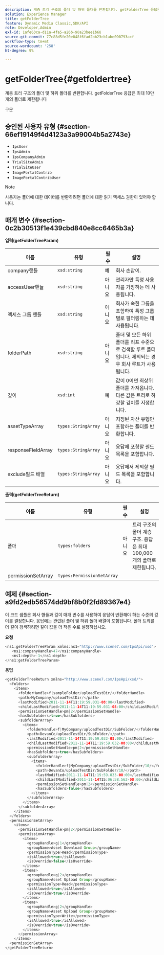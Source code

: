 ```yaml
---
description: 계층 트리 구조의 폴더 및 하위 폴더를 반환합니다. getFolderTree 응답은 최대 10만 개의 폴더로 제한됩니다
solution: Experience Manager
title: getFolderTree
feature: Dynamic Media Classic,SDK/API
role: Developer,Admin
exl-id: 1afe63ca-d11a-4fa5-a26b-90a23bee1b68
source-git-commit: 77c88d5fe20e048f6fad2bb23cb1abe090793acf
workflow-type: tm+mt
source-wordcount: '258'
ht-degree: 9%

---
```


# getFolderTree{#getfoldertree}

계층 트리 구조의 폴더 및 하위 폴더를 반환합니다. getFolderTree 응답은 최대 10만 개의 폴더로 제한됩니다

구문

## 승인된 사용자 유형 {#section-66ef19149f4d4123a3a99004b5a2743e}

* `IpsUser`
* `IpsAdmin`
* `IpsCompanyAdmin`
* `TrialSiteAdmin`
* `TrialSiteUser`
* `ImagePortalContrib`
* `ImagePortalContribUser`

>[!NOTE]
>
>사용자는 폴더에 대한 데이터를 반환하려면 폴더에 대한 읽기 액세스 권한이 있어야 합니다.

## 매개 변수 {#section-0c2b30513f1e439cbd840e8cc6465b3a}

**입력(getFolderTreeParam)**

| 이름 | 유형 | 필수 | 설명 |
|---|---|---|---|
| company핸들 | `xsd:string` | 예 | 회사 손잡이. |
| accessUser핸들 | `xsd:string` | 아니요 | 관리자만 특정 사용자를 가장하는 데 사용됩니다. |
| 액세스 그룹 핸들 | `xsd:string` | 아니요 | 회사가 속한 그룹을 포함하여 특정 그룹별로 필터링하는 데 사용됩니다. |
| folderPath | `xsd:string` | 아니요 | 폴더 및 모든 하위 폴더를 리프 수준으로 검색할 루트 폴더입니다. 제외되는 경우 회사 루트가 사용됩니다. |
| 깊이 | `xsd:int` | 예 | 값이 0이면 최상위 폴더를 가져옵니다. 다른 값은 트리로 하강할 깊이를 지정합니다. |
| assetTypeArray | `types:StringArray` | 아니요 | 지정된 자산 유형만 포함하는 폴더를 반환합니다. |
| responseFieldArray | `types:StringArray` | 아니요 | 응답에 포함할 필드 목록을 포함합니다. |
| exclude필드 배열 | `types:StringArray` | 아니요 | 응답에서 제외할 필드 목록을 포함합니다. |

**출력(getFolderTreeReturn)**

| 이름 | 유형 | 필수 | 설명 |
|---|---|---|---|
| 폴더 | `types:folders` | 아니요 | 트리 구조의 폴더 계층 구조. 응답은 최대 100,000개의 폴더로 제한됩니다. |
| permissionSetArray | `types:PermissionSetArray` |  |  |

## 예제 {#section-a9fd2edb56574dd9bf8b0f2fd89367e4}

이 코드 샘플은 회사 핸들과 깊이 매개 변수를 사용하여 응답이 반환해야 하는 수준의 깊이를 결정합니다. 응답에는 관련된 폴더 및 하위 폴더 배열이 포함됩니다. 폴더 트리를 더 깊이 검색하려면 깊이 값을 더 작은 수로 설정하십시오.

**요청**

```java
<ns1:getFolderTreeParam xmlns:ns1="http://www.scene7.com/IpsApi/xsd">
   <ns1:companyHandle>47</ns1:companyHandle>
   <ns1:depth>-1</ns1:depth>
</ns1:getFolderTreeParam>
```

**응답**

```java
<getFolderTreeReturn xmlns="http://www.scene7.com/IpsApi/xsd/">
  <folders>
    <items>
      <folderHandle>f|sampleFolder/uploadTestDir/</folderHandle>
      <path>MyCompany/uploadTestDir/</path>
      <lastModified>2011-11-14T11:19:59.031-08:00</lastModified>
      <childLastModified>2011-11-14T11:19:59.031-08:00</childLastModified>
      <permissionSetHandle>pm|2</permissionSetHandle>
      <hasSubfolders>true</hasSubfolders>
      <subfolderArray>
        <items>
          <folderHandle>f|MyCompany/uploadTestDir/SubFolder/</folderHandle>
          <path>DevanCo/uploadTestDir/SubFolder/</path>
          <lastModified>2011-11-14T11:19:59.032-08:00</lastModified>
          <childLastModified>2011-11-14T11:19:59.032-08:00</childLastModified>
          <permissionSetHandle>pm|2</permissionSetHandle>
          <hasSubfolders>true</hasSubfolders>
          <subfolderArray>
            <items>
              <folderHandle>f|MyCompany/uploadTestDir/SubFolder/10/</folderHandle>
              <path>DevanCo/uploadTestDir/SubFolder/10/</path>
              <lastModified>2011-11-14T11:19:59.033-08:00</lastModified>
              <childLastModified>2011-11-14T15:06:58.563-08:00</childLastModified>
              <permissionSetHandle>pm|2</permissionSetHandle>
              <hasSubfolders>false</hasSubfolders>
            </items>
          </subfolderArray>
        </items>
      </subfolderArray>
    </items>
  </folders>
  <permissionSetArray>
    <items>
      <permissionSetHandle>pm|2</permissionSetHandle>
      <permissionArray>
        <items>
          <groupHandle>g|1</groupHandle>
          <groupName>Asset Download Group</groupName>
          <permissionType>Read</permissionType>
          <isAllowed>true</isAllowed>
          <isOverride>false</isOverride>
        </items>
        <items>
          <groupHandle>g|2</groupHandle>
          <groupName>Asset Upload Group</groupName>
          <permissionType>Read</permissionType>
          <isAllowed>true</isAllowed>
          <isOverride>true</isOverride>
        </items>
        <items>
          <groupHandle>g|2</groupHandle>
          <groupName>Asset Upload Group</groupName>
          <permissionType>Write</permissionType>
          <isAllowed>true</isAllowed>
          <isOverride>true</isOverride>
        </items>
      </permissionArray>
    </items>
  <permissionSetArray>
</getFolderTreeReturn>
```
